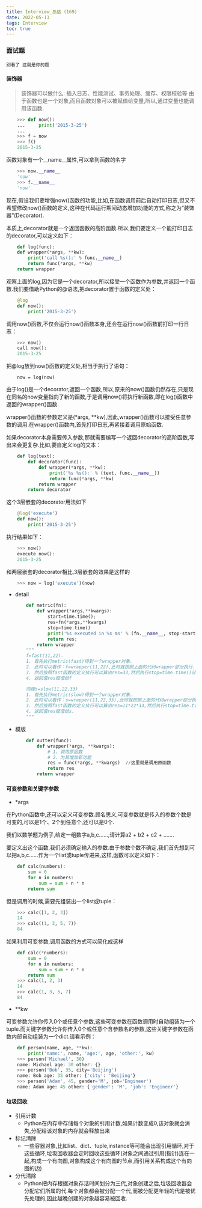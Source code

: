 ```yaml
---
title: Interview_总结 (169)
date: 2022-05-13
tags: Interview
toc: true
---
```


### 面试题
    别看了 这就是你的题

<!-- more -->

#### 装饰器
> 装饰器可以做什么: 插入日志、性能测试、事务处理、缓存、权限校验等
由于函数也是一个对象,而且函数对象可以被赋值给变量,所以,通过变量也能调用该函数.

```python
    >>> def now():
    ...     print('2015-3-25')
    ...
    >>> f = now
    >>> f()
    2015-3-25
```

函数对象有一个__name__属性,可以拿到函数的名字

```python
    >>> now.__name__
    'now'
    >>> f.__name__
    'now'
```

现在,假设我们要增强now()函数的功能,比如,在函数调用前后自动打印日志,但又不希望修改now()函数的定义,这种在代码运行期间动态增加功能的方式,称之为“装饰器”(Decorator).

本质上,decorator就是一个返回函数的高阶函数.所以,我们要定义一个能打印日志的decorator,可以定义如下：

```python
    def log(func):
    def wrapper(*args, **kw):
        print('call %s():' % func.__name__)
        return func(*args, **kw)
    return wrapper
```

观察上面的log,因为它是一个decorator,所以接受一个函数作为参数,并返回一个函数.我们要借助Python的@语法,把decorator置于函数的定义处：

```python
    @log
    def now():
        print('2015-3-25')
```

调用now()函数,不仅会运行now()函数本身,还会在运行now()函数前打印一行日志：

```python
    >>> now()
    call now():
    2015-3-25
```

把@log放到now()函数的定义处,相当于执行了语句：

```
    now = log(now)
```

由于log()是一个decorator,返回一个函数,所以,原来的now()函数仍然存在,只是现在同名的now变量指向了新的函数,于是调用now()将执行新函数,即在log()函数中返回的wrapper()函数.

wrapper()函数的参数定义是(*args, **kw),因此,wrapper()函数可以接受任意参数的调用.在wrapper()函数内,首先打印日志,再紧接着调用原始函数.

如果decorator本身需要传入参数,那就需要编写一个返回decorator的高阶函数,写出来会更复杂.比如,要自定义log的文本：

```python
    def log(text):
        def decorator(func):
            def wrapper(*args, **kw):
                print('%s %s():' % (text, func.__name__))
                return func(*args, **kw)
            return wrapper
        return decorator
```

这个3层嵌套的decorator用法如下

```python
    @log('execute')
    def now():
        print('2015-3-25')
```

执行结果如下：

```python
    >>> now()
    execute now():
    2015-3-25
```

和两层嵌套的decorator相比,3层嵌套的效果是这样的

```python
    >>> now = log('execute')(now)
```

- detail
    ```python
        def metric(fn):
            def wrapper(*args,**kwargs):
                start=time.time();
                res=fn(*args,**kwargs)
                stop=time.time()
                print('%s executed in %s ms' % (fn.__name__, stop-start))
                return res;
            return wrapper
        """
        f=fast(11,22).
        1. 首先执行metric(fast)得到一个wrapper对象.
        2. 此时可以看作：f=wrapper(11,22),此时就按照上面的代码wrapper部分执行.首先计算当前时间为start,然后执行res=fn(*args,**kwargs),因为fn为fast,所以这行代码具体化后即为：res=fast(11,22).
        3. 然后按照fast函数的定义执行可以算出res=33,然后执行stop=time.time()计算当前时间,然后执行printf()打印时间,最后返回res=33
        4. 返回值res赋值给f

        同理s=slow(11,22,33)
        1. 首先执行metric(slow)得到一个wrapper对象.
        2. 此时可以看作：s=wrapper(11,22,33),此时就按照上面的代码wrapper部分执行.首先计算当前时间为start,然后执行res=fn(*args,**kwargs),因为fn为slow,所以这行代码具体化后即为：res=slow(11,22,33).
        3. 然后按照fast函数的定义执行可以算出res=11*22*33,然后执行stop=time.time()计算当前时间,然后执行printf()打印时间,最后返回res=11*22*33
        4. 返回值res赋值给s.
        """
    ```
- 模版
    ```python
        def outter(func):
            def wrapper(*args, **kwargs):
                # 1、调用原函数
                # 2、为其增加新功能
                res = func(*args, **kwargs)  //这里就是调用原函数
                return res
            return wrapper
    ```

#### 可变参数和关键字参数
- *args

在Python函数中,还可以定义可变参数.顾名思义,可变参数就是传入的参数个数是可变的,可以是1个、2个到任意个,还可以是0个.

我们以数学题为例子,给定一组数字a,b,c……,请计算a2 + b2 + c2 + …….

要定义出这个函数,我们必须确定输入的参数.由于参数个数不确定,我们首先想到可以把a,b,c……作为一个list或tuple传进来,这样,函数可以定义如下：

```python
    def calc(numbers):
        sum = 0
        for n in numbers:
            sum = sum + n * n
        return sum
```

但是调用的时候,需要先组装出一个list或tuple：

```python
    >>> calc([1, 2, 3])
    14
    >>> calc((1, 3, 5, 7))
    84
```

如果利用可变参数,调用函数的方式可以简化成这样

```python
    def calc(*numbers):
        sum = 0
        for n in numbers:
            sum = sum + n * n
        return sum
    >>> calc(1, 2, 3)
    14
    >>> calc(1, 3, 5, 7)
    84
```

- **kw

可变参数允许你传入0个或任意个参数,这些可变参数在函数调用时自动组装为一个tuple.而关键字参数允许你传入0个或任意个含参数名的参数,这些关键字参数在函数内部自动组装为一个dict.请看示例：

```python
    def person(name, age, **kw):
        print('name:', name, 'age:', age, 'other:', kw)
    >>> person('Michael', 30)
    name: Michael age: 30 other: {}
    >>> person('Bob', 35, city='Beijing')
    name: Bob age: 35 other: {'city': 'Beijing'}
    >>> person('Adam', 45, gender='M', job='Engineer')
    name: Adam age: 45 other: {'gender': 'M', 'job': 'Engineer'}
```

#### 垃圾回收
- 引用计数
    * Python在内存中存储每个对象的引用计数,如果计数变成0,该对象就会消失,分配给该对象的内存就会释放出来
- 标记清除
    * 一些容器对象,比如list、dict、tuple,instance等可能会出现引用循环,对于这些循环,垃圾回收器会定时回收这些循环(对象之间通过引用(指针)连在一起,构成一个有向图,对象构成这个有向图的节点,而引用关系构成这个有向图的边)
- 分代清除
    * Python把内存根据对象存活时间划分为三代,对象创建之后,垃圾回收器会分配它们所属的代.每个对象都会被分配一个代,而被分配更年轻的代是被优先处理的,因此越晚创建的对象越容易被回收.

